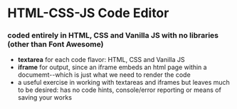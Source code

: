 # HTML-CSS-JS Code Editor
### coded entirely in HTML, CSS and Vanilla JS with no libraries (other than Font Awesome)
- **textarea** for each code flavor: HTML, CSS and Vanilla JS
- **iframe** for output, since an iframe embeds an html page within a documemt--which is just what we need to render the code
- a useful exercise in working with textareas and iframes but
leaves much to be desired: has no code hints, console/error reporting or means of saving your works